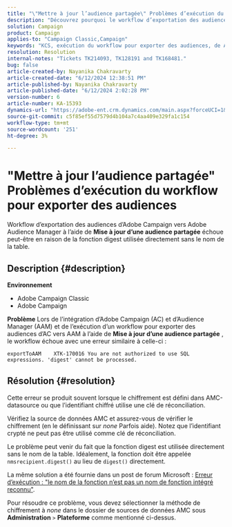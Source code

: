 ```yaml
---
title: "\"Mettre à jour l’audience partagée\" Problèmes d’exécution du workflow pour exporter des audiences"
description: "Découvrez pourquoi le workflow d’exportation des audiences d’Adobe Campaign vers Adobe Audience Manager à l’aide de la mise à jour d’audience partagée échoue."
solution: Campaign
product: Campaign
applies-to: "Campaign Classic,Campaign"
keywords: "KCS, exécution du workflow pour exporter des audiences, de AC vers AAM, activité \"mise à jour d’audience partagée\", Adobe Campaign Classic, Adobe Campaign"
resolution: Resolution
internal-notes: "Tickets TK214093, TK128191 and TK168481."
bug: false
article-created-by: Nayanika Chakravarty
article-created-date: "6/12/2024 12:38:51 PM"
article-published-by: Nayanika Chakravarty
article-published-date: "6/12/2024 2:02:28 PM"
version-number: 6
article-number: KA-15393
dynamics-url: "https://adobe-ent.crm.dynamics.com/main.aspx?forceUCI=1&pagetype=entityrecord&etn=knowledgearticle&id=9170e7b4-b828-ef11-840b-6045bd0065b6"
source-git-commit: c5f85ef55d7579d4b104a7c4aa409e329fa1c154
workflow-type: tm+mt
source-wordcount: '251'
ht-degree: 3%

---
```


# &quot;Mettre à jour l’audience partagée&quot; Problèmes d’exécution du workflow pour exporter des audiences


Workflow d’exportation des audiences d’Adobe Campaign vers Adobe Audience Manager à l’aide de <b>Mise à jour d’une audience partagée</b> échoue peut-être en raison de la fonction digest utilisée directement sans le nom de la table.

## Description {#description}


<b>Environnement</b>

- Adobe Campaign Classic
- Adobe Campaign


<b>Problème</b>
Lors de l’intégration d’Adobe Campaign (AC) et d’Audience Manager (AAM) et de l’exécution d’un workflow pour exporter des audiences d’AC vers AAM à l’aide de <b>Mise à jour d’une audience partagée</b> , le workflow échoue avec une erreur similaire à celle-ci :


```
exportToAAM    XTK-170016 You are not authorized to use SQL expressions. 'digest' cannot be processed.
```



## Résolution {#resolution}


Cette erreur se produit souvent lorsque le chiffrement est défini dans AMC-datasource ou que l’identifiant chiffré utilise une clé de réconciliation.

Vérifiez la source de données AMC et assurez-vous de vérifier le chiffrement (en le définissant sur *none* Parfois aide). Notez que l’identifiant crypté ne peut pas être utilisé comme clé de réconciliation.

Le problème peut venir du fait que la fonction digest est utilisée directement sans le nom de la table. Idéalement, la fonction doit être appelée `nmsrecipient.digest()` au lieu de `digest()` directement.

La même solution a été fournie dans un post de forum Microsoft : [Erreur d’exécution : &quot;le nom de la fonction n’est pas un nom de fonction intégré reconnu&quot;](https://social.msdn.microsoft.com/Forums/sqlserver/en-US/66a6e3db-3ec6-4214-9d2f-a6a532a37db5/execution-error-the-function-name-is-not-a-recognized-builtin-function-name?forum=sqldatabaseengine).

Pour résoudre ce problème, vous devez sélectionner la méthode de chiffrement à *none* dans le dossier de sources de données AMC sous <b>Administration</b> `>`  <b>Plateforme</b> comme mentionné ci-dessus.
